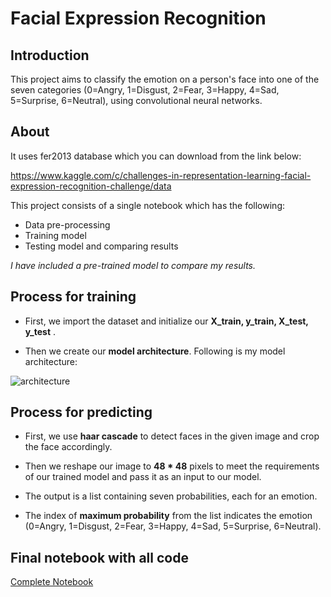 # Facial Expression Recognition

## Introduction
This project aims to classify the emotion on a person's face into one of the seven categories (0=Angry, 1=Disgust, 2=Fear, 3=Happy, 4=Sad, 5=Surprise, 6=Neutral), using convolutional neural networks. 

## About
It uses fer2013 database which you can download from the link below:

https://www.kaggle.com/c/challenges-in-representation-learning-facial-expression-recognition-challenge/data

This project consists of a single notebook which has the following:

* Data pre-processing
* Training model
* Testing model and comparing results

_I have included a pre-trained model to compare my results._

## Process for training
- First, we import the dataset and initialize our **X_train, y_train, X_test, y_test** .

- Then we create our **model architecture**. Following is my model architecture:

![architecture](https://drive.google.com/u/2/uc?id=1HmnQIZUf8jjffmUSm_3DU6QIZl6x3r5F&export=download)

## Process for predicting
- First, we use **haar cascade** to detect faces in the given image and crop the face accordingly.

- Then we reshape our image to **48 * 48** pixels to meet the requirements of our trained model and pass it as an input to our model.

- The output is a list containing seven probabilities, each for an emotion.

- The index of **maximum probability** from the list indicates the emotion (0=Angry, 1=Disgust, 2=Fear, 3=Happy, 4=Sad, 5=Surprise, 6=Neutral).

## Final notebook with all code

[Complete Notebook](https://github.com/akash720/Facial-expression-recognition/blob/master/complete_notebook.ipynb)

